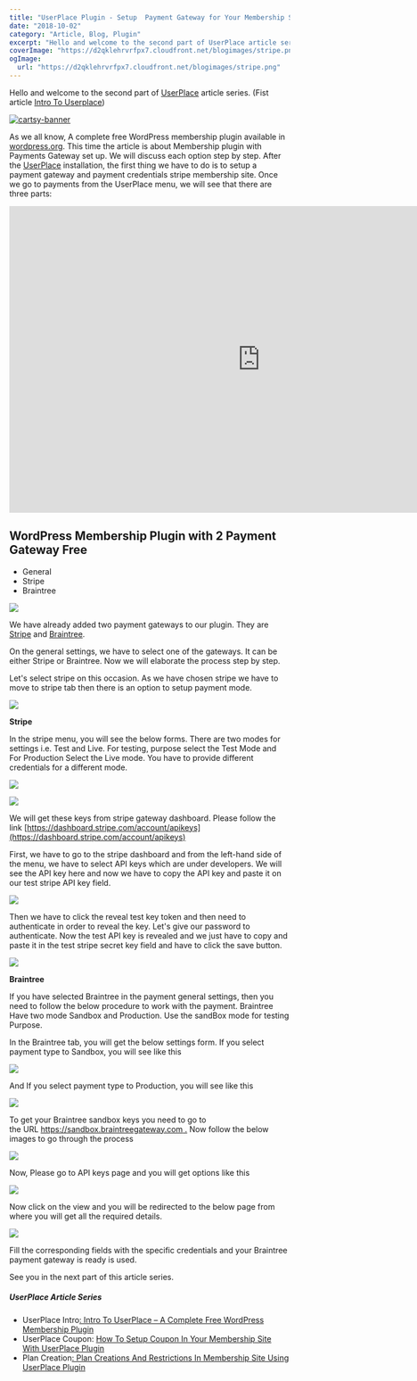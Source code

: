 ```yaml
---
title: "UserPlace Plugin - Setup  Payment Gateway for Your Membership Site"
date: "2018-10-02"
category: "Article, Blog, Plugin"
excerpt: "Hello and welcome to the second part of UserPlace article series. (Fist article Intro To Userplace) As we all know, A complete free WordPress membership plugin available in wordpress.org. This time the article is about Membership plugin with Payments Gateway set up. We will discuss each option step by step. After the UserPlace installation, the first thing we have to"
coverImage: "https://d2qklehrvrfpx7.cloudfront.net/blogimages/stripe.png"
ogImage:
  url: "https://d2qklehrvrfpx7.cloudfront.net/blogimages/stripe.png"
---
```


Hello and welcome to the second part of [UserPlace](https://redq.io/userplace) article series. (Fist article [Intro To Userplace](https://redq.io/blog/userplace-wordpress-membership-plugin-free/))

[![cartsy-banner](https://d2qklehrvrfpx7.cloudfront.net/blogimages/cartsy-banner.jpg)](https://bit.ly/cartsyTheme)

As we all know, A complete free WordPress membership plugin available in [wordpress.org](https://wordpress.org/plugins/userplace-member-subscription-restriction-payments/). This time the article is about Membership plugin with Payments Gateway set up. We will discuss each option step by step. After the [UserPlace](https://redq.io/userplace) installation, the first thing we have to do is to setup a payment gateway and payment credentials stripe membership site. Once we go to payments from the UserPlace menu, we will see that there are three parts:

<iframe src="https://www.youtube.com/embed/PQd5F3JBOoU" width="900" height="550" frameborder="0" allowfullscreen="allowfullscreen"></iframe>

## WordPress **Membership Plugin with 2 Payment Gateway Free**

- General
- Stripe
- Braintree

![](https://d2qklehrvrfpx7.cloudfront.net/blogimages/stripe1.png)

We have already added two payment gateways to our plugin. They are  [Stripe](https://stripe.com/) and [Braintree](https://www.braintreepayments.com/).

On the general settings, we have to select one of the gateways. It can be either Stripe or Braintree. Now we will elaborate the process step by step.

Let's select stripe on this occasion. As we have chosen stripe we have to move to stripe tab then there is an option to setup payment mode.

![](https://d2qklehrvrfpx7.cloudfront.net/blogimages/stripe2.png)

**Stripe**

In the stripe menu, you will see the below forms. There are two modes for settings i.e. Test and Live. For testing, purpose select the Test Mode and For Production Select the Live mode. You have to provide different credentials for a different mode.

![](https://d2qklehrvrfpx7.cloudfront.net/blogimages/stripe3.png)

![](https://d2qklehrvrfpx7.cloudfront.net/blogimages/stripe11.png)

We will get these keys from stripe gateway dashboard. Please follow the link [https://dashboard.stripe.com/account/apikeys](https://dashboard.stripe.com/account/apikeys)

First, we have to go to the stripe dashboard and from the left-hand side of the menu, we have to select API keys which are under developers. We will see the API key here and now we have to copy the API key and paste it on our test stripe API key field.

![](https://d2qklehrvrfpx7.cloudfront.net/blogimages/stripe4.png)

Then we have to click the reveal test key token and then need to authenticate in order to reveal the key. Let's give our password to authenticate. Now the test API key is revealed and we just have to copy and paste it in the test stripe secret key field and have to click the save button.

![](https://d2qklehrvrfpx7.cloudfront.net/blogimages/stripe5.png)

**Braintree**

If you have selected Braintree in the payment general settings, then you need to follow the below procedure to work with the payment. Braintree Have two mode Sandbox and Production. Use the sandBox mode for testing Purpose.

In the Braintree tab, you will get the below settings form. If you select payment type to Sandbox, you will see like this

![](https://d2qklehrvrfpx7.cloudfront.net/blogimages/stripe6.png)

And If you select payment type to Production, you will see like this

![](https://d2qklehrvrfpx7.cloudfront.net/blogimages/stripe87.png)

To get your Braintree sandbox keys you need to go to the URL [https://sandbox.braintreegateway.com .](https://sandbox.braintreegateway.com/) Now follow the below images to go through the process

![](https://d2qklehrvrfpx7.cloudfront.net/blogimages/stripe8.png)

Now, Please go to API keys page and you will get options like this

![](https://d2qklehrvrfpx7.cloudfront.net/blogimages/stripe9.png)

Now click on the view and you will be redirected to the below page from where you will get all the required details.

![](https://d2qklehrvrfpx7.cloudfront.net/blogimages/stripe10.png)

Fill the corresponding fields with the specific credentials and your Braintree payment gateway is ready is used.

See you in the next part of this article series.

##### UserPlace Article Series

- UserPlace Intro[: Intro To UserPlace – A Complete Free WordPress Membership Plugin](https://redq.io/blog/userplace-wordpress-membership-plugin-free/)
- UserPlace Coupon: [How To Setup Coupon In Your Membership Site With UserPlace Plugin](https://redq.io/blog/userplace-setup-coupon-user-role-and-menu-restrictions-on-your-membership-site/)
- Plan Creation[: Plan Creations And Restrictions In Membership Site Using UserPlace Plugin](https://redq.io/blog/membership-plugin-with-payment-gateways/)
